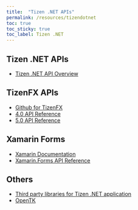```yaml
---
title:  "Tizen .NET APIs"
permalink: /resources/tizendotnet
toc: true
toc_sticky: true
toc_label: Tizen .NET
---
```


## Tizen .NET APIs
  - [Tizen .NET API Overview](https://developer.tizen.org/development/api-reference/.net-application)

## TizenFX APIs
  - [Github for TizenFX](https://github.com/Samsung/TizenFX)
  - [4.0 API Reference](https://samsung.github.io/TizenFX/API4/)
  - [5.0 API Reference](https://developer.tizen.org/dev-guide/csapi/api/Tizen.html)

## Xamarin Forms
  - [Xamarin Documentation](https://docs.microsoft.com/xamarin/)
  - [Xamarin.Forms API Reference](https://developer.xamarin.com/api/root/Xamarin.Forms/)

<!---
  - [Xamarin.Essentials](https://docs.microsoft.com/en-us/xamarin/essentials/))
-->

## Others
 - [Third party libraries for Tizen .NET application](https://developer.tizen.org/development/training/.net-application/third-party-libraries-tizen-.net-application)
 - [OpenTK](https://developer.tizen.org/development/guides/.net-application/opentk)
